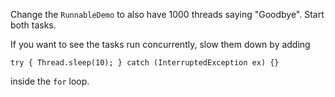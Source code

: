 Change the `RunnableDemo` to also have 1000 threads saying "Goodbye". Start both tasks. 

If you want to see the tasks run concurrently, slow them down by adding 

    try { Thread.sleep(10); } catch (InterruptedException ex) {}
    
inside the `for` loop.    
